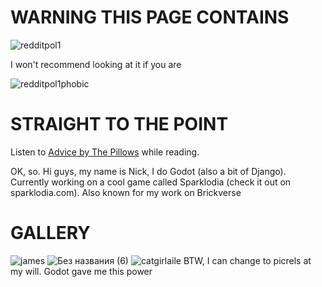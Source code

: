 # WARNING THIS PAGE CONTAINS
![redditpol1](https://github.com/nikitundrik/nikitundrik/assets/49902468/7f504743-a731-4f10-95cc-96692fbc21de)

I won't recommend looking at it if you are

![redditpol1](https://github.com/nikitundrik/nikitundrik/assets/49902468/4681ec5e-2908-4922-a0e0-dac22a5b5f50)phobic

# STRAIGHT TO THE POINT
Listen to [Advice by The Pillows](https://www.youtube.com/watch?v=OqRSH_clX90) while reading.

OK, so. Hi guys, my name is Nick, I do Godot (also a bit of Django). Currently working on a cool game called Sparklodia (check it out on sparklodia.com). Also known for my work on Brickverse

# GALLERY
![james](https://github.com/nikitundrik/nikitundrik/assets/49902468/8f58811a-8caf-4850-a3b0-8b24d5cb7086)
![Без названия (6)](https://github.com/nikitundrik/nikitundrik/assets/49902468/4e627827-4099-47c1-a85a-29cff2bc2aad)
![catgirlaile](https://github.com/nikitundrik/nikitundrik/assets/49902468/c262768c-9efa-4251-8da2-65bae7ee4a23)
BTW, I can change to picrels at my will. Godot gave me this power
